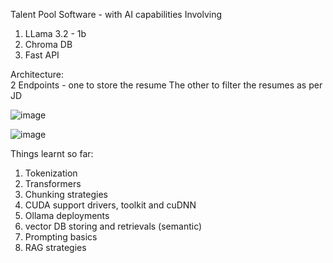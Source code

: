 Talent Pool Software - with AI capabilities
Involving
1. LLama 3.2 - 1b
2. Chroma DB
3. Fast API

Architecture: <br>
2 Endpoints - one to store the resume
The other to filter the resumes as per JD

![image](https://github.com/user-attachments/assets/331a396d-5cf7-4761-b3a2-f5134a1c5e60)

![image](https://github.com/user-attachments/assets/b89d533d-aa65-41dc-ab85-63f32e7300e5)



Things learnt so far:
1. Tokenization
2. Transformers
3. Chunking strategies
4. CUDA support drivers, toolkit and cuDNN
5. Ollama deployments
6. vector DB storing and retrievals (semantic)
7. Prompting basics
8. RAG strategies
